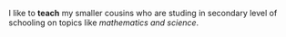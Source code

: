 I like to **teach** my smaller cousins who are studing in secondary level of schooling on topics like *mathematics and science*.
